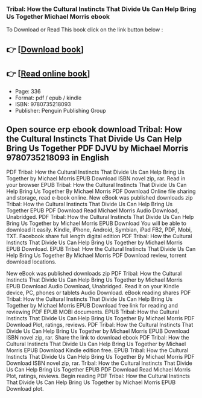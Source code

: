 ### Tribal: How the Cultural Instincts That Divide Us Can Help Bring Us Together Michael Morris ebook

To Download or Read This book click on the link button below :

## 👉  [**[Download book](http://get-pdfs.com/download.php?group=book&from=github.com&id=715376&lnk=1081 "Download book")**]

## 👉  [**[Read online book](http://get-pdfs.com/download.php?group=book&from=github.com&id=715376&lnk=1081 "Read online book")**]


* Page: 336
* Format: pdf / epub / kindle
* ISBN: 9780735218093
* Publisher: Penguin Publishing Group



## Open source erp ebook download Tribal: How the Cultural Instincts That Divide Us Can Help Bring Us Together PDF DJVU by Michael Morris 9780735218093 in English


PDF Tribal: How the Cultural Instincts That Divide Us Can Help Bring Us Together by Michael Morris EPUB Download ISBN novel zip, rar. Read in your browser EPUB Tribal: How the Cultural Instincts That Divide Us Can Help Bring Us Together By Michael Morris PDF Download Online file sharing and storage, read e-book online. New eBook was published downloads zip Tribal: How the Cultural Instincts That Divide Us Can Help Bring Us Together EPUB PDF Download Read Michael Morris Audio Download, Unabridged. PDF Tribal: How the Cultural Instincts That Divide Us Can Help Bring Us Together by Michael Morris EPUB Download You will be able to download it easily. Kindle, iPhone, Android, Symbian, iPad FB2, PDF, Mobi, TXT. Facebook share full length digital edition PDF Tribal: How the Cultural Instincts That Divide Us Can Help Bring Us Together by Michael Morris EPUB Download. EPUB Tribal: How the Cultural Instincts That Divide Us Can Help Bring Us Together By Michael Morris PDF Download review, torrent download locations.

New eBook was published downloads zip PDF Tribal: How the Cultural Instincts That Divide Us Can Help Bring Us Together by Michael Morris EPUB Download Audio Download, Unabridged. Read it on your Kindle device, PC, phones or tablets Audio Download. eBook reading shares PDF Tribal: How the Cultural Instincts That Divide Us Can Help Bring Us Together by Michael Morris EPUB Download free link for reading and reviewing PDF EPUB MOBI documents. EPUB Tribal: How the Cultural Instincts That Divide Us Can Help Bring Us Together By Michael Morris PDF Download Plot, ratings, reviews. PDF Tribal: How the Cultural Instincts That Divide Us Can Help Bring Us Together by Michael Morris EPUB Download ISBN novel zip, rar. Share the link to download ebook PDF Tribal: How the Cultural Instincts That Divide Us Can Help Bring Us Together by Michael Morris EPUB Download Kindle edition free. EPUB Tribal: How the Cultural Instincts That Divide Us Can Help Bring Us Together By Michael Morris PDF Download ISBN novel zip, rar. Tribal: How the Cultural Instincts That Divide Us Can Help Bring Us Together EPUB PDF Download Read Michael Morris Plot, ratings, reviews. Begin reading PDF Tribal: How the Cultural Instincts That Divide Us Can Help Bring Us Together by Michael Morris EPUB Download plot.





